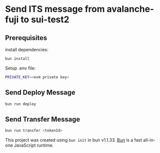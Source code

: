 # Send ITS message from avalanche-fuji to sui-test2

## Prerequisites

install dependencies:

```bash
bun install
```

Setup .env file:

```bash
PRIVATE_KEY=<evm private key>
```

## Send Deploy Message

```bash
bun run deploy
```

## Send Transfer Message

```bash
bun run transfer <tokenId>
```

This project was created using `bun init` in bun v1.1.33. [Bun](https://bun.sh) is a fast all-in-one JavaScript runtime.
